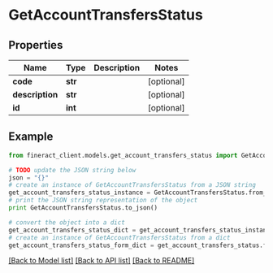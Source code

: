 # GetAccountTransfersStatus


## Properties

Name | Type | Description | Notes
------------ | ------------- | ------------- | -------------
**code** | **str** |  | [optional] 
**description** | **str** |  | [optional] 
**id** | **int** |  | [optional] 

## Example

```python
from fineract_client.models.get_account_transfers_status import GetAccountTransfersStatus

# TODO update the JSON string below
json = "{}"
# create an instance of GetAccountTransfersStatus from a JSON string
get_account_transfers_status_instance = GetAccountTransfersStatus.from_json(json)
# print the JSON string representation of the object
print GetAccountTransfersStatus.to_json()

# convert the object into a dict
get_account_transfers_status_dict = get_account_transfers_status_instance.to_dict()
# create an instance of GetAccountTransfersStatus from a dict
get_account_transfers_status_form_dict = get_account_transfers_status.from_dict(get_account_transfers_status_dict)
```
[[Back to Model list]](../README.md#documentation-for-models) [[Back to API list]](../README.md#documentation-for-api-endpoints) [[Back to README]](../README.md)


